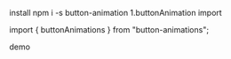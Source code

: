 install
npm i -s button-animation
1.buttonAnimation
import


import { buttonAnimations } from "button-animations";


demo
<buttonAnimations/>

